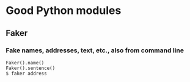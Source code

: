 # Good Python modules

## Faker
### Fake names, addresses, text, etc., also from command line
    Faker().name()
    Faker().sentence()
    $ faker address
